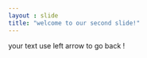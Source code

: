 ```yaml
---
layout : slide
title: "welcome to our second slide!"
---
```


your text 
use left arrow to go back !
